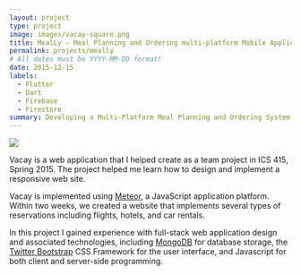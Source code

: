 ```yaml
---
layout: project
type: project
image: images/vacay-square.png
title: MealLy - Meal Planning and Ordering multi-platform Mobile Application
permalink: projects/meally
# All dates must be YYYY-MM-DD format!
date: 2015-12-15
labels:
  - Flutter
  - Dart
  - Firebase
  - Firestore
summary: Developing a Multi-Platform Meal Planning and Ordering System Mobile Application using Flutter and Firebase.
---
```


<img class="ui medium right floated rounded image" src="../images/vacay-home-page.png">

Vacay is a web application that I helped create as a team project in ICS 415, Spring 2015. The project helped me learn how to design and implement a responsive web site.

Vacay is implemented using [Meteor](http://meteor.com), a JavaScript application platform. Within two weeks, we created a website that implements several types of reservations including flights, hotels, and car rentals.

In this project I gained experience with full-stack web application design and associated technologies, including [MongoDB](http://mongodb.com) for database storage, the [Twitter Bootstrap](http://getbootstrap.com/) CSS Framework for the user interface, and Javascript for both client and server-side programming. 
